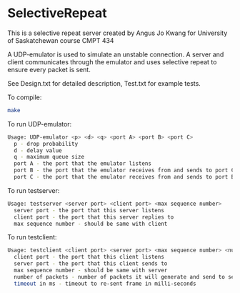 # SelectiveRepeat

This is a selective repeat server created by Angus Jo Kwang for University of Saskatchewan course CMPT 434

A UDP-emulator is used to simulate an unstable connection.  A server and client communicates through the emulator and uses selective repeat to ensure every packet is sent.

See Design.txt for detailed description, Test.txt for example tests.

To compile:  
```bash
make
```

To run UDP-emulator:  
```bash
Usage: UDP-emulator <p> <d> <q> <port A> <port B> <port C>  
  p - drop probability  
  d - delay value  
  q - maximum queue size  
  port A - the port that the emulator listens  
  port B - the port that the emulator receives from and sends to port C  
  port C - the port that the emulator receives from and sends to port B
```

To run testserver:  
```bash
Usage: testserver <server port> <client port> <max sequence number>  
  server port - the port that this server listens  
  client port - the port that this server replies to  
  max sequence number - should be same with client
```

To run testclient:  
```bash
Usage: testclient <client port> <server port> <max sequence number> <number of packets> <timeout in ms>  
  client port - the port that this client listens  
  server port - the port that this client sends to  
  max sequence number - should be same with server  
  number of packets - number of packets it will generate and send to server  
  timeout in ms - timeout to re-sent frame in milli-seconds
```
